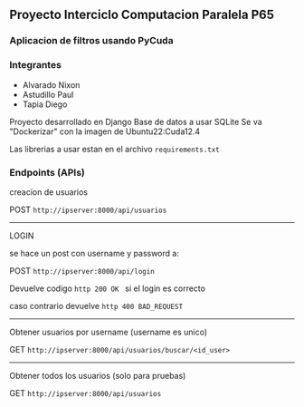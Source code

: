 ## Proyecto Interciclo Computacion Paralela P65
### Aplicacion de filtros usando PyCuda
### Integrantes
* Alvarado Nixon
* Astudillo Paul
* Tapia Diego

Proyecto desarrollado en Django
Base de datos a usar SQLite
Se va "Dockerizar" con la imagen de Ubuntu22:Cuda12.4

Las librerias a usar estan en el archivo ```requirements.txt```

### Endpoints (APIs)

creacion de usuarios


 POST ```http://ipserver:8000/api/usuarios ```

----
LOGIN

se hace un post con username y password a:


POST ```http://ipserver:8000/api/login ```

Devuelve codigo ```http 200 OK ```  si el login es correcto 

caso contrario devuelve ```http 400 BAD_REQUEST```





----
Obtener usuarios por username (username es unico)



GET ```http://ipserver:8000/api/usuarios/buscar/<id_user>```


----

Obtener todos los usuarios  (solo para pruebas)


GET ```http://ipserver:8000/api/usuarios```

